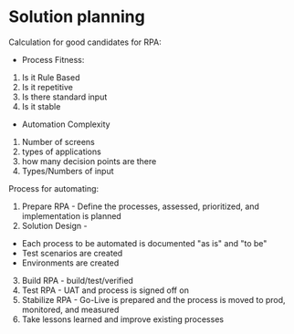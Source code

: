 # Solution planning

Calculation for good candidates for RPA: 
* Process Fitness: 
1) Is it Rule Based
2) Is it repetitive
3) Is there standard input
4) Is it stable
* Automation Complexity
1) Number of screens
2) types of applications
3) how many decision points are there
4) Types/Numbers of input


Process for automating: 
1) Prepare RPA - Define the processes, assessed, prioritized, and implementation is planned
2) Solution Design - 
* Each process to be automated is documented "as is" and "to be" 
* Test scenarios are created 
* Environments are created
3) Build RPA - build/test/verified
4) Test RPA - UAT and process is signed off on
5) Stabilize RPA - Go-Live is prepared and the process is moved to prod, monitored, and measured
6) Take lessons learned and improve existing processes 